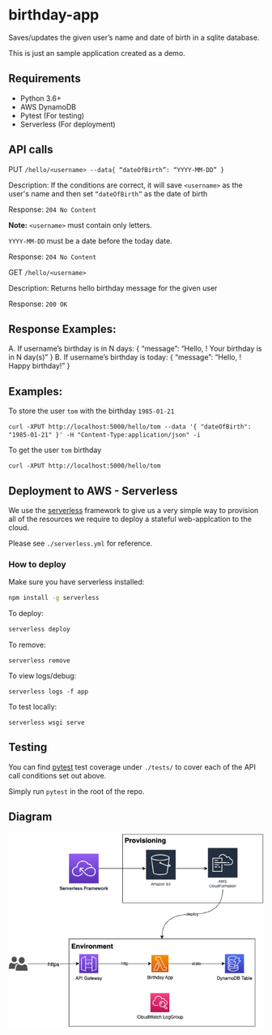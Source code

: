 # birthday-app

Saves/updates the given user’s name and date of birth in a sqlite database.

This is just an sample application created as a demo.

## Requirements

- Python 3.6+
- AWS DynamoDB
- Pytest (For testing)
- Serverless (For deployment)

## API calls

PUT `/hello/<username> --data{ “dateOfBirth”: “YYYY-MM-DD” }`

Description: If the conditions are correct, it will save `<username>` as the user's name
and then set `“dateOfBirth”` as the date of birth

Response: `204 No Content`

**Note:** `<username>` must contain only letters.

`YYYY-MM-DD` must be a date before the today date.

Response: `204 No Content`

GET `/hello/<username> `

Description: Returns hello birthday message for the given user

Response: `200 OK`

## Response Examples:
A. If username’s birthday is in N days:
{ “message”: “Hello, <username>! Your birthday is in N day(s)”
}
B. If username’s birthday is today:
{ “message”: “Hello, <username>! Happy birthday!” }

## Examples:

To store the user `tom` with the birthday `1985-01-21`
```
curl -XPUT http://localhost:5000/hello/tom --data '{ "dateOfBirth": "1985-01-21" }' -H "Content-Type:application/json" -i
```

To get the user `tom` birthday
```
curl -XPUT http://localhost:5000/hello/tom
```

## Deployment to AWS - Serverless

We use the [serverless](https://github.com/serverless/serverless) framework to give us a very simple way to provision all of the resources we require to deploy a stateful web-applcation to the cloud.

Please see `./serverless.yml` for reference.

### How to deploy

Make sure you have serverless installed:
```bash
npm install -g serverless
```

To deploy:
```bash
serverless deploy
```

To remove:
```
serverless remove
```

To view logs/debug:
```
serverless logs -f app
```

To test locally:
```
serverless wsgi serve
```

## Testing

You can find [pytest](https://docs.pytest.org/en/7.2.x/) test coverage under `./tests/` to cover each of the API call conditions set out above.

Simply run `pytest` in the root of the repo.

## Diagram
![Diagram](/diagrams/birthday-app.png)
